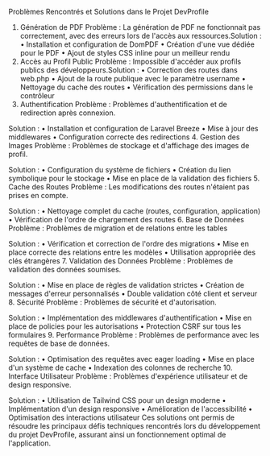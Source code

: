 Problèmes Rencontrés et Solutions dans le Projet DevProfile
1. Génération de PDF
Problème : La génération de PDF ne fonctionnait pas correctement, avec des erreurs lors de l'accès aux ressources.Solution :
•	Installation et configuration de DomPDF
•	Création d'une vue dédiée pour le PDF
•	Ajout de styles CSS inline pour un meilleur rendu
2. Accès au Profil Public
Problème : Impossible d'accéder aux profils publics des développeurs.Solution :
•	Correction des routes dans web.php
•	Ajout de la route publique avec le paramètre username
•	Nettoyage du cache des routes
•	Vérification des permissions dans le contrôleur
3. Authentification
Problème : Problèmes d'authentification et de redirection après connexion.

Solution :
•	Installation et configuration de Laravel Breeze
•	Mise à jour des middlewares
•	Configuration correcte des redirections
4. Gestion des Images
Problème : Problèmes de stockage et d'affichage des images de profil.

Solution :
•	Configuration du système de fichiers
•	Création du lien symbolique pour le stockage
•	Mise en place de la validation des fichiers
5. Cache des Routes
Problème : Les modifications des routes n'étaient pas prises en compte.

Solution :
•	Nettoyage complet du cache (routes, configuration, application)
•	Vérification de l'ordre de chargement des routes
6. Base de Données
Problème : Problèmes de migration et de relations entre les tables

Solution :
•	Vérification et correction de l'ordre des migrations
•	Mise en place correcte des relations entre les modèles
•	Utilisation appropriée des clés étrangères
7. Validation des Données
Problème : Problèmes de validation des données soumises.

Solution :
•	Mise en place de règles de validation strictes
•	Création de messages d'erreur personnalisés
•	Double validation côté client et serveur
8. Sécurité
Problème : Problèmes de sécurité et d'autorisation. 

Solution :
•	Implémentation des middlewares d'authentification
•	Mise en place de policies pour les autorisations
•	Protection CSRF sur tous les formulaires
9. Performance
Problème : Problèmes de performance avec les requêtes de base de données.

Solution :
•	Optimisation des requêtes avec eager loading
•	Mise en place d'un système de cache
•	Indexation des colonnes de recherche
10. Interface Utilisateur
Problème : Problèmes d'expérience utilisateur et de design responsive.

Solution :
•	Utilisation de Tailwind CSS pour un design moderne
•	Implémentation d'un design responsive
•	Amélioration de l'accessibilité
•	Optimisation des interactions utilisateur
Ces solutions ont permis de résoudre les principaux défis techniques rencontrés lors du développement du projet DevProfile, assurant ainsi un fonctionnement optimal de l'application.

